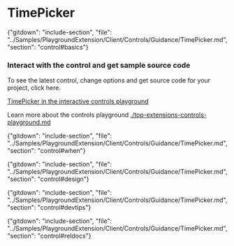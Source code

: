 ﻿# TimePicker

{"gitdown": "include-section", "file": "../Samples/PlaygroundExtension/Client/Controls/Guidance/TimePicker.md", "section": "control#basics"}

<!-- TODO get an IMAGE to embed here -->

### Interact with the control and get sample source code
To see the latest control, change options and get source code for your project, click here.

<a href="https://ms.portal.azure.com/?Microsoft_Azure_Playground=true#blade/Microsoft_Azure_Playground/ControlsIndexBlade/TimePickerPlayground" target="_blank">TimePicker in the interactive controls playground</a>

Learn more about the controls playground [./top-extensions-controls-playground.md](./top-extensions-controls-playground.md)


<!-- TODO get an SAMPLE CODE to embed here -->

{"gitdown": "include-section", "file": "../Samples/PlaygroundExtension/Client/Controls/Guidance/TimePicker.md", "section": "control#when"}

{"gitdown": "include-section", "file": "../Samples/PlaygroundExtension/Client/Controls/Guidance/TimePicker.md", "section": "control#design"}

{"gitdown": "include-section", "file": "../Samples/PlaygroundExtension/Client/Controls/Guidance/TimePicker.md", "section": "control#devtips"}

{"gitdown": "include-section", "file": "../Samples/PlaygroundExtension/Client/Controls/Guidance/TimePicker.md", "section": "control#reldocs"}
